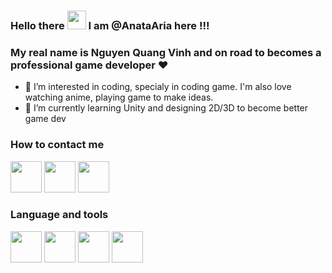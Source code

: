 ### Hello there <img src= "https://raw.githubusercontent.com/MartinHeinz/MartinHeinz/master/wave.gif" width = "30px"> I am @AnataAria here !!! 
### My real name is Nguyen Quang Vinh and on road to becomes a professional game developer ❤
- 👀 I’m interested in coding, specialy in coding game. I'm also love watching anime, playing game to make ideas.
- 🌱 I’m currently learning Unity and designing 2D/3D to become better game dev

### How to contact me
[<img src="https://cdn-icons-png.flaticon.com/512/5968/5968764.png" width = "50px">](https://www.facebook.com/arisa.anata.5/)          [<img src="https://cdn-icons-png.flaticon.com/512/3670/3670151.png" width = "50px">](https://twitter.com/anata_arisa)        [<img src="https://cdn-icons-png.flaticon.com/512/5968/5968756.png" width= "50px">](https://discord.gg/J5e4mPxg)          [<ing src="https://cdn-icons-png.flaticon.com/512/3536/3536505.png" width="50px">](https://www.linkedin.com/in/nguy%E1%BB%85n-quang-vinh-980a66265/)
### Language and tools
<img src="https://cdn-icons-png.flaticon.com/512/6132/6132221.png" width = "50px">  <img src="https://cdn-icons-png.flaticon.com/512/5969/5969294.png" width ="50px">  <img src="https://cdn-icons-png.flaticon.com/512/226/226777.png" width= "50px">   <img src="https://cdn-icons-png.flaticon.com/512/5968/5968313.png" width ="50px">


<!---
AnataAria/AnataAria is a ✨ special ✨ repository because its `README.md` (this file) appears on your GitHub profile.
You can click the Preview link to take a look at your changes.
--->

